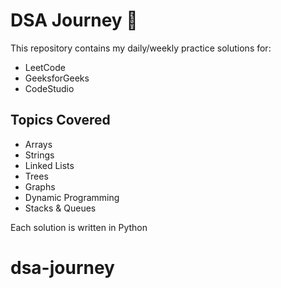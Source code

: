 # DSA Journey 🚀

This repository contains my daily/weekly practice solutions for:
- LeetCode
- GeeksforGeeks
- CodeStudio

## Topics Covered
- Arrays
- Strings
- Linked Lists
- Trees
- Graphs
- Dynamic Programming
- Stacks & Queues

Each solution is written in Python 
# dsa-journey
